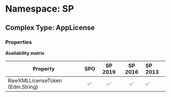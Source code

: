 # Namespace: SP

## Complex Type: AppLicense

### Properties

**Availability matrix**

Property | SPO | SP 2019 | SP 2016 | SP 2013
----------|:---:|:-------:|:-------:|:-------
RawXMLLicenseToken (Edm.String) | ✅ | ✅ | ✅ | ✅